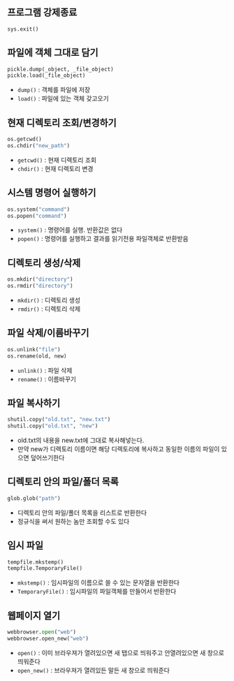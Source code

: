 ## 프로그램 강제종료

```python
sys.exit()
```

## 파일에 객체 그대로 담기

```python
pickle.dump(_object, _file_object)
pickle.load(_file_object)
```

- `dump()` : 객체를 파일에 저장
- `load()` : 파일에 있는 객체 갖고오기

## 현재 디렉토리 조회/변경하기

```python
os.getcwd()
os.chdir("new_path")
```

- `getcwd()` : 현재 디렉토리 조회
- `chdir()` : 현재 디렉토리 변경

## 시스템 명령어 실행하기

```python
os.system("command")
os.popen("command")
```

- `system()` : 명령어를 실행. 반환값은 없다
- `popen()` : 명령어를 실행하고 결과를 읽기전용 파일객체로 반환받음

## 디렉토리 생성/삭제

```python
os.mkdir("directory")
os.rmdir("directory")
```

- `mkdir()` : 디렉토리 생성
- `rmdir()` : 디렉토리 삭제

## 파일 삭제/이름바꾸기

```python
os.unlink("file")
os.rename(old, new)
```

- `unlink()` : 파일 삭제
- `rename()` : 이름바꾸기

## 파일 복사하기

```python
shutil.copy("old.txt", "new.txt")
shutil.copy("old.txt", "new")
```

- old.txt의 내용을 new.txt에 그대로 복사해넣는다.
- 만약 new가 디렉토리 이름이면 해당 디렉토리에 복사하고 동일한 이름의 파일이 있으면 덮어쓰기한다

## 디렉토리 안의 파일/폴더 목록

```python
glob.glob("path")
```

- 디렉토리 안의 파일/폴더 목록을 리스트로 반환한다
- 정규식을 써서 원하는 놈만 조회할 수도 있다

## 임시 파일

```python
tempfile.mkstemp()
tempfile.TemporaryFile()
```

- `mkstemp()` : 임시파일의 이름으로 쓸 수 있는 문자열을 반환한다
- `TemporaryFile()` : 임시파일의 파일객체를 만들어서 반환한다

## 웹페이지 열기

```python
webbrowser.open("web")
webbrowser.open_new("web")
```

- `open()` : 이미 브라우져가 열려있으면 새 탭으로 띄워주고 안열려있으면 새 창으로 띄워준다
- `open_new()` : 브라우져가 열려있든 말든 새 창으로 띄워준다